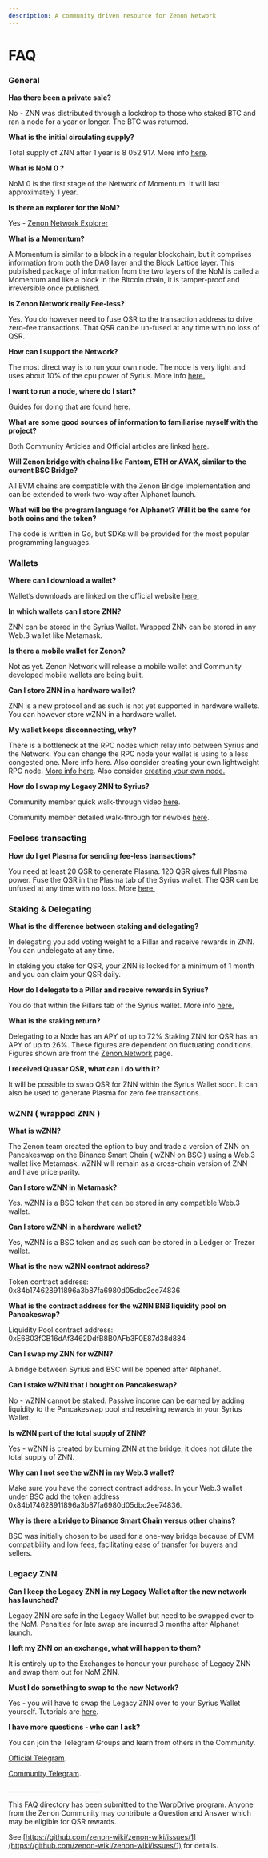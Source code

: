 ```yaml
---
description: A community driven resource for Zenon Network
---
```


# FAQ

### General

**Has there been a private sale?**&#x20;

No - ZNN was distributed through a lockdrop to those who staked BTC and ran a node for a year or longer. The BTC was returned.

**What is the initial circulating supply?**&#x20;

Total supply of ZNN after 1 year is 8 052 917. More info [here](https://medium.com/@zenon.network/znn-x-qsr-alphanet-specifications-83d27c005c09).

**What is NoM 0 ?**&#x20;

NoM 0 is the first stage of the Network of Momentum. It will last approximately 1 year.

**Is there an explorer for the NoM?**&#x20;

Yes - [Zenon Network Explorer](https://explorer.znn.space)&#x20;

**What is a Momentum?**&#x20;

A Momentum is similar to a block in a regular blockchain, but it comprises information from both the DAG layer and the Block Lattice layer. This published package of information from the two layers of the NoM is called a Momentum and like a block in the Bitcoin chain, it is tamper-proof and irreversible once published.

**Is Zenon Network really Fee-less?**&#x20;

Yes. You do however need to fuse QSR to the transaction address to drive zero-fee transactions. That QSR can be un-fused at any time with no loss of QSR.

**How can I support the Network?**&#x20;

The most direct way is to run your own node. The node is very light and uses about 10% of the cpu power of Syrius. More info [here.](more-information/nodes-pillars-and-sentinels.md)

**I want to run a node, where do I start?**&#x20;

Guides for doing that are found [here.](./#community-resources)

**What are some good sources of information to familiarise myself with the project?**&#x20;

Both Community Articles and Official articles are linked [here](broken-reference).

**Will Zenon bridge with chains like Fantom, ETH or AVAX, similar to the current BSC Bridge?**&#x20;

All EVM chains are compatible with the Zenon Bridge implementation and can be extended to work two-way after Alphanet launch.

**What will be the program language for Alphanet? Will it be the same for both coins and the token?**&#x20;

The code is written in Go, but SDKs will be provided for the most popular programming languages.

### Wallets

**Where can I download a wallet?**

Wallet’s downloads are linked on the official website [here.](https://zenon.network/#downloads)

**In which wallets can I store ZNN?**&#x20;

ZNN can be stored in the Syrius Wallet. Wrapped ZNN can be stored in any Web.3 wallet like Metamask.

**Is there a mobile wallet for Zenon?**&#x20;

Not as yet. Zenon Network will release a mobile wallet and Community developed mobile wallets are being built.

**Can I store ZNN in a hardware wallet?**

ZNN is a new protocol and as such is not yet supported in hardware wallets. You can however store wZNN in a hardware wallet.

**My wallet keeps disconnecting, why?**

There is a bottleneck at the RPC nodes which relay info between Syrius and the Network. You can change the RPC node your wallet is using to a less congested one. More info here. Also consider creating your own lightweight RPC node. [More info here](more-information/nodes-pillars-and-sentinels.md). Also consider [creating your own node.](./#community-resources)

**How do I swap my Legacy ZNN to Syrius?**

Community member quick walk-through video [here](https://youtu.be/Ge9BMVHC5JA?t=34).

Community member detailed walk-through for newbies [here](https://youtu.be/XtA\_HgiEnoY).

### Feeless transacting

**How do I get Plasma for sending fee-less transactions?**&#x20;

You need at least 20 QSR to generate Plasma. 120 QSR gives full Plasma power. Fuse the QSR in the Plasma tab of the Syrius wallet. The QSR can be unfused at any time with no loss. More [here.](more-information/fees-and-plasma.md)

### Staking & Delegating

**What is the difference between staking and delegating?**

In delegating you add voting weight to a Pillar and receive rewards in ZNN. You can undelegate at any time.

In staking you stake for QSR, your ZNN is locked for a minimum of 1 month and you can claim your QSR daily.

**How do I delegate to a Pillar and receive rewards in Syrius?**

You do that within the Pillars tab of the Syrius wallet. More info [here.](more-information/staking-and-incentives.md)

**What is the staking return?**&#x20;

Delegating to a Node has an APY of up to 72% Staking ZNN for QSR has an APY of up to 26%.  These figures are dependent on fluctuating conditions. Figures shown are from the [Zenon.Network](https://zenon.network/#downloads) page.

**I received Quasar QSR, what can I do with it?**&#x20;

It will be possible to swap QSR for ZNN within the Syrius Wallet soon. It can also be used to generate Plasma for zero fee transactions.

### **wZNN ( wrapped ZNN )**

**What is wZNN?**&#x20;

The Zenon team created the option to buy and trade a version of ZNN on Pancakeswap on the Binance Smart Chain ( wZNN on BSC ) using a Web.3 wallet like Metamask. wZNN will remain as a cross-chain version of ZNN and have price parity.

**Can I store wZNN in Metamask?**&#x20;

Yes. wZNN is a BSC token that can be stored in any compatible Web.3 wallet.

**Can I store wZNN in a hardware wallet?**&#x20;

Yes, wZNN is a BSC token and as such can be stored in a Ledger or Trezor wallet.

**What is the new wZNN contract address?**&#x20;

Token contract address: 0x84b174628911896a3b87fa6980d05dbc2ee74836

**What is the contract address for the wZNN BNB liquidity pool on Pancakeswap?**&#x20;

Liquidity Pool contract address: 0xE6B03fCB16dAf3462DdfB8B0AFb3F0E87d38d884

**Can I swap my ZNN for wZNN?**&#x20;

A bridge between Syrius and BSC will be opened after Alphanet.

**Can I stake wZNN that I bought on Pancakeswap?**&#x20;

No - wZNN cannot be staked. Passive income can be earned by adding liquidity to the Pancakeswap pool and receiving rewards in your Syrius Wallet.

**Is wZNN part of the total supply of ZNN?**&#x20;

Yes - wZNN is created by burning ZNN at the bridge, it does not dilute the total supply of ZNN.

**Why can I not see the wZNN in my Web.3 wallet?**&#x20;

Make sure you have the correct contract address. In your Web.3 wallet under BSC add the token address 0x84b174628911896a3b87fa6980d05dbc2ee74836.

**Why is there a bridge to Binance Smart Chain versus other chains?**&#x20;

BSC was initially chosen to be used for a one-way bridge because of EVM compatibility and low fees, facilitating ease of transfer for buyers and sellers.

### Legacy ZNN

**Can I keep the Legacy ZNN in my Legacy Wallet after the new network has launched?**

Legacy ZNN are safe in the Legacy Wallet but need to be swapped over to the NoM. Penalties for late swap are incurred 3 months after Alphanet launch.

**I left my ZNN on an exchange, what will happen to them?**&#x20;

It is entirely up to the Exchanges to honour your purchase of Legacy ZNN and swap them out for NoM ZNN.

**Must I do something to swap to the new Network?**&#x20;

Yes - you will have to swap the Legacy ZNN over to your Syrius Wallet yourself. Tutorials are [here](more-information/swap-to-alphanet.md).

**I have more questions - who can I ask?**

You can join the Telegram Groups and learn from others in the Community.

[Official Telegram](https://t.me/joinchat/MLyPehLIbJj1nw1XOOOltg).

[Community Telegram](https://t.me/joinchat/sImVGqlVQSpkNTBk).

\_\_\_\_\_\_\_\_\_\_\_\_\_\_\_\_\_\_\_\_\_\_\_\_\_\_\_\_\_

This FAQ directory has been submitted to the WarpDrive program. Anyone from the Zenon Community may contribute a Question and Answer which may be eligible for QSR rewards.&#x20;

See [https://github.com/zenon-wiki/zenon-wiki/issues/1](https://github.com/zenon-wiki/zenon-wiki/issues/1) for details.
